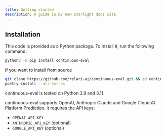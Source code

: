 ```yaml
---
title: Getting started
description: A guide in my new Starlight docs site.
---
```


## Installation

This code is provided as a Python package. To install it, run the following command:

```bash
python3 -m pip install continuous-eval
```

if you want to install from source

```bash
git clone https://github.com/relari-ai/continuous-eval.git && cd continuous-eval
poetry install --all-extras
```

continuous-eval is tested on Python 3.9 and 3.11.

continuous-eval supports OpenAI, Anthropic Claude and Google Cloud AI Platform Prediction.
It requires the API keys:

- `OPENAI_API_KEY` 
- `ANTHROPIC_API_KEY` (optional)
- `GOOGLE_API_KEY` (optional)
